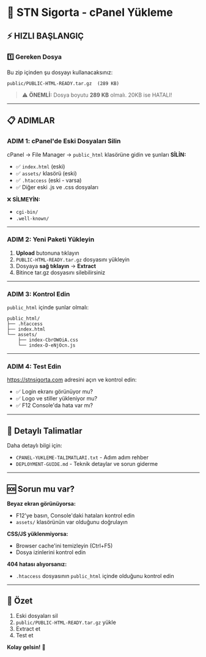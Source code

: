 # 🚀 STN Sigorta - cPanel Yükleme

## ⚡ HIZLI BAŞLANGIÇ

### 1️⃣ Gereken Dosya

Bu zip içinden şu dosyayı kullanacaksınız:

```
public/PUBLIC-HTML-READY.tar.gz  (289 KB)
```

> ⚠️ **ÖNEMLİ:** Dosya boyutu **289 KB** olmalı. 20KB ise HATALI!

---

## 📋 ADIMLAR

### ADIM 1: cPanel'de Eski Dosyaları Silin

cPanel → File Manager → `public_html` klasörüne gidin ve şunları **SİLİN:**

- ✅ `index.html` (eski)
- ✅ `assets/` klasörü (eski)
- ✅ `.htaccess` (eski - varsa)
- ✅ Diğer eski .js ve .css dosyaları

❌ **SİLMEYİN:**
- `cgi-bin/`
- `.well-known/`

---

### ADIM 2: Yeni Paketi Yükleyin

1. **Upload** butonuna tıklayın
2. `PUBLIC-HTML-READY.tar.gz` dosyasını yükleyin
3. Dosyaya **sağ tıklayın** → **Extract**
4. Bitince tar.gz dosyasını silebilirsiniz

---

### ADIM 3: Kontrol Edin

`public_html` içinde şunlar olmalı:
```
public_html/
├── .htaccess
├── index.html
└── assets/
    ├── index-CbrOWOiA.css
    └── index-D-eNjOcn.js
```

---

### ADIM 4: Test Edin

https://stnsigorta.com adresini açın ve kontrol edin:
- ✅ Login ekranı görünüyor mu?
- ✅ Logo ve stiller yükleniyor mu?
- ✅ F12 Console'da hata var mı?

---

## 📝 Detaylı Talimatlar

Daha detaylı bilgi için:
- `CPANEL-YUKLEME-TALIMATLARI.txt` - Adım adım rehber
- `DEPLOYMENT-GUIDE.md` - Teknik detaylar ve sorun giderme

---

## 🆘 Sorun mu var?

**Beyaz ekran görünüyorsa:**
- F12'ye basın, Console'daki hataları kontrol edin
- `assets/` klasörünün var olduğunu doğrulayın

**CSS/JS yüklenmiyorsa:**
- Browser cache'ini temizleyin (Ctrl+F5)
- Dosya izinlerini kontrol edin

**404 hatası alıyorsanız:**
- `.htaccess` dosyasının `public_html` içinde olduğunu kontrol edin

---

## 🎯 Özet

1. Eski dosyaları sil
2. `public/PUBLIC-HTML-READY.tar.gz` yükle
3. Extract et
4. Test et

**Kolay gelsin!** 🎉
